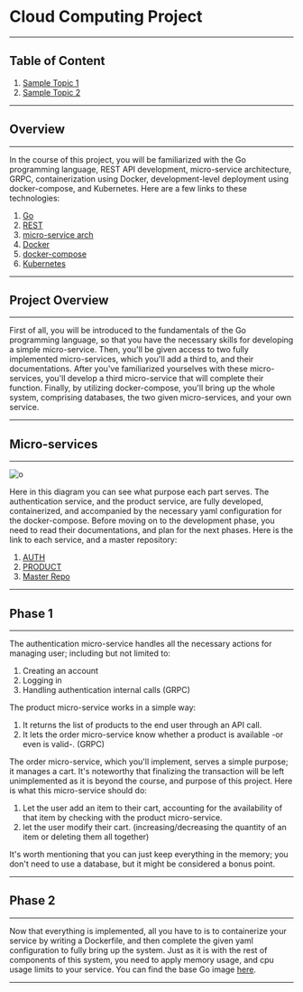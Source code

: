 # Cloud Computing Project
---
## Table of Content
1. [Sample Topic 1]()
2. [Sample Topic 2]()
---
## Overview
---
In the course of this project, you will be familiarized with the Go programming language, REST API development, micro-service architecture, GRPC, containerization using Docker, development-level deployment using docker-compose, and Kubernetes. Here are a few links to these technologies:
1. [Go](https://go.dev/)
2. [REST](https://restfulapi.net/)
3. [micro-service arch](https://microservices.io/)
4. [Docker](https://www.docker.com/)
5. [docker-compose](https://docs.docker.com/compose/)
6. [Kubernetes](https://kubernetes.io/)
---
## Project Overview
---
First of all, you will be introduced to the fundamentals of the Go programming language, so that you have the necessary skills for developing a simple micro-service. Then, you'll be given access to two fully implemented micro-services, which you'll add a third to, and their documentations. After you've familiarized yourselves with these micro-services, you'll develop a third micro-service that will complete their function. Finally, by utilizing docker-compose, you'll bring up the whole system, comprising databases, the two given micro-services, and your own service.

---
## Micro-services
---
![o](https://user-images.githubusercontent.com/64916254/203114001-4062b7f9-4b85-45ce-83f1-073a9f72fb99.png)

Here in this diagram you can see what purpose each part serves. The authentication service, and the product service, are fully developed, containerized, and accompanied by the necessary yaml configuration for the docker-compose. Before moving on to the development phase, you need to read their documentations, and plan for the next phases. Here is the link to each service, and a master repository:
1. [AUTH]()
2. [PRODUCT]()
3. [Master Repo]()
---
## Phase 1
---
The authentication micro-service handles all the necessary actions for managing user; including but not limited to:
1. Creating an account
2. Logging in
3. Handling authentication internal calls (GRPC)

The product micro-service works in a simple way:
1. It returns the list of products to the end user through an API call.
2. It lets the order micro-service know whether a product is available -or even is valid-. (GRPC)

The order micro-service, which you'll implement, serves a simple purpose; it manages a cart. It's noteworthy that finalizing the transaction will be left unimplemented as it is beyond the course, and purpose of this project. Here is what this micro-service should do:
1. Let the user add an item to their cart, accounting for the availability of that item by checking with the product micro-service.
2. let the user modify their cart. (increasing/decreasing the quantity of an item or deleting them all together)

It's worth mentioning that you can just keep everything in the memory; you don't need to use a database, but it might be considered a bonus point.

---
## Phase 2
---
Now that everything is implemented, all you have to is to containerize your service by writing a Dockerfile, and then complete the given yaml configuration to fully bring up the system. Just as it is with the rest of components of this system, you need to apply memory usage, and cpu usage limits to your service. You can find the base Go image [here](https://hub.docker.com/_/golang/).

--- 

